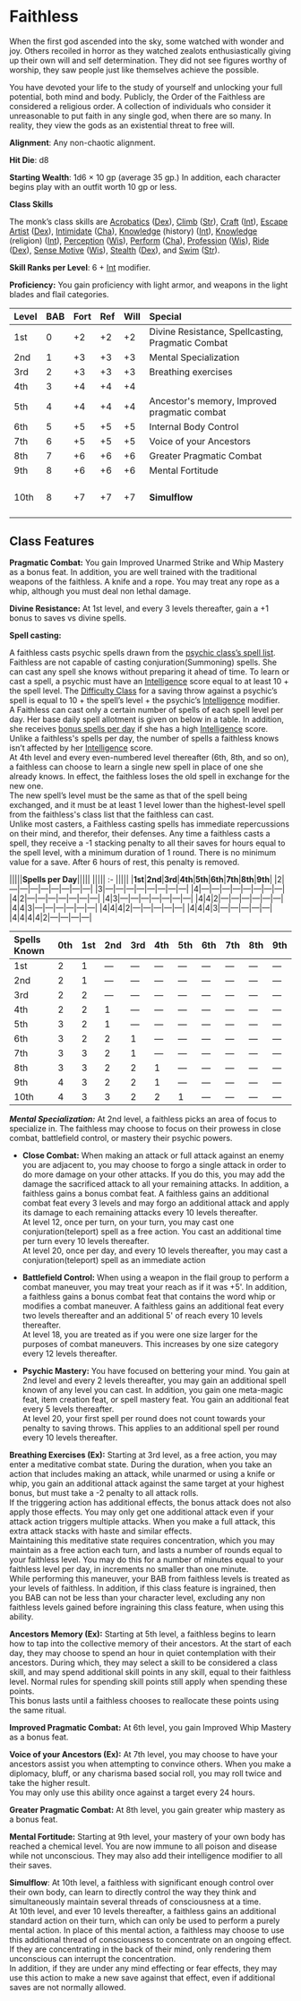# Faithless

When the first god ascended into the sky, some watched with wonder and joy.  Others recoiled in horror as they watched zealots enthusiastically giving up their own will and self determination.  They did not see figures worthy of worship, they saw people just like themselves achieve the possible.

You have devoted your life to the study of yourself and unlocking your full potential, both mind and body.
Publicly, the Order of the Faithless are considered a religious order.  A collection of individuals who consider it unreasonable to put faith in any single god, when there are so many.  In reality, they view the gods as an existential threat to free will.

**Alignment**: Any non-chaotic alignment.

**Hit Die**: d8

**Starting Wealth**: 1d6 × 10 gp (average 35 gp.) In addition, each character begins play with an outfit worth 10 gp or less.

**Class Skills**

The monk’s class skills are [Acrobatics](https://www.d20pfsrd.com/skills/acrobatics) ([Dex](https://www.d20pfsrd.com/basics-ability-scores/ability-scores#TOC-Dexterity-Dex-)), [Climb](https://www.d20pfsrd.com/skills/climb) ([Str](https://www.d20pfsrd.com/basics-ability-scores/ability-scores#TOC-Strength-Str-)), [Craft](https://www.d20pfsrd.com/skills/craft) ([Int](https://www.d20pfsrd.com/basics-ability-scores/ability-scores#TOC-Intelligence-Int-)), [Escape Artist](https://www.d20pfsrd.com/skills/escape-artist) ([Dex](https://www.d20pfsrd.com/basics-ability-scores/ability-scores#TOC-Dexterity-Dex-)), [Intimidate](https://www.d20pfsrd.com/skills/intimidate) ([Cha](https://www.d20pfsrd.com/basics-ability-scores/ability-scores#TOC-Charisma-Cha-)), [Knowledge](https://www.d20pfsrd.com/skills/knowledge) (history) ([Int](https://www.d20pfsrd.com/basics-ability-scores/ability-scores#TOC-Intelligence-Int-)), [Knowledge](https://www.d20pfsrd.com/skills/knowledge) (religion) ([Int](https://www.d20pfsrd.com/basics-ability-scores/ability-scores#TOC-Intelligence-Int-)), [Perception](https://www.d20pfsrd.com/skills/perception) ([Wis](https://www.d20pfsrd.com/basics-ability-scores/ability-scores#TOC-Wisdom-Wis-)), [Perform](https://www.d20pfsrd.com/skills/perform) ([Cha](https://www.d20pfsrd.com/basics-ability-scores/ability-scores#TOC-Charisma-Cha-)), [Profession](https://www.d20pfsrd.com/skills/profession) ([Wis](https://www.d20pfsrd.com/basics-ability-scores/ability-scores#TOC-Wisdom-Wis-)), [Ride](https://www.d20pfsrd.com/skills/ride) ([Dex](https://www.d20pfsrd.com/basics-ability-scores/ability-scores#TOC-Dexterity-Dex-)), [Sense Motive](https://www.d20pfsrd.com/skills/sense-motive) ([Wis](https://www.d20pfsrd.com/basics-ability-scores/ability-scores#TOC-Wisdom-Wis-)), [Stealth](https://www.d20pfsrd.com/skills/stealth) ([Dex](https://www.d20pfsrd.com/basics-ability-scores/ability-scores#TOC-Dexterity-Dex-)), and [Swim](https://www.d20pfsrd.com/skills/swim) ([Str](https://www.d20pfsrd.com/basics-ability-scores/ability-scores#TOC-Strength-Str-)).

**Skill Ranks per Level**: 6 + [Int](https://www.d20pfsrd.com/basics-ability-scores/ability-scores#TOC-Intelligence-Int-) modifier.

**Proficiency:**  You gain proficiency with light armor, and weapons in the light blades and flail categories.

|**Level**|**BAB**|**Fort**|**Ref**|**Will**|**Special**|
| :- | :- | :- | :- | :- | :- |
|1st|0|+2|+2|+2|Divine Resistance, Spellcasting, Pragmatic Combat|
|2nd|1|+3|+3|+3|Mental Specialization|
|3rd|2|+3|+3|+3|Breathing exercises|
|4th|3|+4|+4|+4||
|5th|4|+4|+4|+4|Ancestor's memory, Improved pragmatic combat|
|6th|5|+5|+5|+5|Internal Body Control|
|7th|6|+5|+5|+5|Voice of your Ancestors|
|8th|7|+6|+6|+6|Greater Pragmatic Combat|
|9th|8|+6|+6|+6|Mental Fortitude|
|10th|8|+7|+7|+7|<h4>Simulflow</h4>|

## Class Features

**Pragmatic Combat:**  You gain Improved Unarmed Strike and Whip Mastery as a bonus feat.  In addition, you are well trained with the traditional weapons of the faithless.  A knife and a rope.  You may treat any rope as a whip, although you must deal non lethal damage.

**Divine Resistance:**  At 1st level, and every 3 levels thereafter, gain a +1 bonus to saves vs divine spells.

**Spell casting:**

A faithless casts psychic spells drawn from the [psychic class’s spell list](https://www.d20pfsrd.com/magic/spell-lists-and-domains/psychic).  Faithless are not capable of casting conjuration(Summoning) spells.  She can cast any spell she knows without preparing it ahead of time. To learn or cast a spell, a psychic must have an [Intelligence](https://www.d20pfsrd.com/basics-ability-scores/ability-scores#TOC-Intelligence-Int-) score equal to at least 10 + the spell level. The [Difficulty Class](https://www.d20pfsrd.com/basics-ability-scores/glossary#TOC-Difficulty-Class-DC-) for a saving throw against a psychic’s spell is equal to 10 + the spell’s level + the psychic’s [Intelligence](https://www.d20pfsrd.com/basics-ability-scores/ability-scores#TOC-Intelligence-Int-) modifier.<br/>
A Faithless can cast only a certain number of spells of each spell level per day. Her base daily spell allotment is given on below in a table.  In addition, she receives [bonus spells per day](https://www.d20pfsrd.com/basics-ability-scores/ability-scores#TOC-Abilities-and-Spellcasters) if she has a high [Intelligence](https://www.d20pfsrd.com/basics-ability-scores/ability-scores#TOC-Intelligence-Int-) score.<br/>
Unlike a faithless's spells per day, the number of spells a faithless knows isn’t affected by her [Intelligence](https://www.d20pfsrd.com/basics-ability-scores/ability-scores#TOC-Intelligence-Int-) score.<br/>
At 4th level and every even-numbered level thereafter (6th, 8th, and so on), a faithless can choose to learn a single new spell in place of one she already knows. In effect, the faithless loses the old spell in exchange for the new one.<br/>
The new spell’s level must be the same as that of the spell being exchanged, and it must be at least 1 level lower than the highest-level spell from the faithless's class list that the faithless can cast.<br/>
Unlike most casters, a Faithless casting spells has immediate repercussions on their mind, and therefor, their defenses.  Any time a faithless casts a spell, they receive a -1 stacking penalty to all their saves for hours equal to the spell level, with a minimum duration of 1 round.  There is no minimum value for a save.  After 6 hours of rest, this penalty is removed.

|||||**Spells per Day**|||||
||||| :- |||||
|**1st**|**2nd**|**3rd**|**4th**|**5th**|**6th**|**7th**|**8th**|**9th**|
|2|—|—|—|—|—|—|—|—|
|3|—|—|—|—|—|—|—|—|
|4|—|—|—|—|—|—|—|—|
|4|2|—|—|—|—|—|—|—|
|4|3|—|—|—|—|—|—|—|
|4|4|2|—|—|—|—|—|—|
|4|4|3|—|—|—|—|—|—|
|4|4|4|2|—|—|—|—|—|
|4|4|4|3|—|—|—|—|—|
|4|4|4|4|2|—|—|—|—|


|Spells Known|**0th**|**1st**|**2nd**|**3rd**|**4th**|**5th**|**6th**|**7th**|**8th**|**9th**|
| :- | :- | :- | :- | :- | :- | :- | :- | :- | :- | :- |
|1st|2|1|—|—|—|—|—|—|—|—|
|2nd|2|1|—|—|—|—|—|—|—|—|
|3rd|2|2|—|—|—|—|—|—|—|—|
|4th|2|2|1|—|—|—|—|—|—|—|
|5th|3|2|1|—|—|—|—|—|—|—|
|6th|3|2|2|1|—|—|—|—|—|—|
|7th|3|3|2|1|—|—|—|—|—|—|
|8th|3|3|2|2|1|—|—|—|—|—|
|9th|4|3|2|2|1|—|—|—|—|—|
|10th|4|3|3|2|2|1|—|—|—|—|

***Mental Specialization:***  At 2nd level, a faithless picks an area of focus to specialize in.  The faithless may choose to focus on their prowess in close combat, battlefield control, or mastery their psychic powers.

* **Close Combat:**  When  making an attack or full attack against an enemy you are adjacent to, you may choose to forgo a single attack in order to do more damage on your other attacks.  If you do this, you may add the damage the sacrificed attack to all your remaining attacks.  In addition, a faithless gains a bonus combat feat.  A faithless gains an additional combat feat every 3 levels and may forgo an additional attack and apply its damage to each remaining attacks every 10 levels thereafter.<br/>
At level 12, once per turn, on your turn, you may cast one conjuration(teleport) spell as a free action. You cast an additional time per turn every 10 levels thereafter.<br/>
At level 20, once per day, and every 10 levels thereafter, you may cast a conjuration(teleport) spell as an immediate action

* **Battlefield Control:**  When using a weapon in the flail group to perform a combat maneuver, you may treat your reach as if it was +5'. In addition, a faithless gains a bonus combat feat that contains the word whip or modifies a combat maneuver.  A  faithless gains an additional feat every two levels thereafter and an additional 5' of reach every 10 levels thereafter.<br/>
At level 18, you are treated as if you were one size larger for the purposes of combat maneuvers.   This increases by one size category every 12 levels thereafter.

* **Psychic Mastery:**  You have focused on bettering your mind.  You gain at 2nd level and every 2 levels thereafter, you may gain an additional spell known of any level you can cast.  In addition, you gain one meta-magic feat, item creation feat, or spell mastery feat.  You gain an additional feat every 5 levels thereafter.<br/>
At level 20, your first spell per round does not count towards your penalty to saving throws.  This applies to an additional spell per round every 10 levels thereafter.


**Breathing Exercises (Ex):**  Starting at 3rd level, as a free action, you may enter a meditative combat state.  During the duration, when you take an action that includes making an attack, while unarmed or using a knife or whip, you gain an additional attack against the same target at your highest bonus, but must take a -2 penalty to all attack rolls.  <br/>
If the triggering action has additional effects, the bonus attack does not also apply those effects.  You may only get one additional attack even if your attack action triggers multiple attacks.   When you make a full attack, this extra attack stacks with haste and similar effects.<br/>
Maintaining this meditative state requires concentration, which you may maintain as a free action each turn, and lasts a number of rounds equal to your faithless level.
You may do this for a number of minutes equal to your faithless level per day, in increments no smaller than one minute.<br/>
While performing this maneuver, your BAB from faithless levels is treated as your levels of faithless.   In addition, if this class feature is ingrained, then you BAB can not be less than your character level, excluding any non faithless levels gained before ingraining this class feature, when using this ability.

**Ancestors Memory (Ex):** Starting at 5th level, a faithless begins to learn how to tap into the collective memory of their ancestors. At the start of each day, they may choose to spend an hour in quiet contemplation with their ancestors.  During which, they may select a skill to be considered a class skill, and may spend additional skill points in any skill, equal to their faithless level.  Normal rules for spending skill points still apply when spending these points.  <br/>
This bonus lasts until a faithless chooses to reallocate these points using the same ritual.

**Improved Pragmatic Combat:**  At 6th level, you gain Improved Whip Mastery as a bonus feat.

**Voice of your Ancestors (Ex):** At 7th level, you may choose to have your ancestors assist you when attempting to convince others. When you make a diplomacy, bluff, or any charisma based social roll, you may roll twice and take the higher result.<br/>
You may only use this ability once against a target every 24 hours.

**Greater Pragmatic Combat:**  At 8th level, you gain greater whip mastery as a bonus feat.

**Mental Fortitude:**  Starting at 9th level, your mastery of your own body has reached a chemical level.  You are now immune to all poison and disease while not unconscious. They may also add their intelligence modifier to all their saves.

**Simulflow**: At 10th level, a faithless with significant enough control over their own body, can learn to directly control the way they think and simultaneously maintain several threads of consciousness at a time.  <br/>
At 10th level, and ever 10 levels thereafter, a faithless gains an additional standard action on their turn, which can only be used to perform a purely mental action.
In place of this mental action, a faithless may choose to use this additional thread of consciousness to concentrate on an ongoing effect.  If they are concentrating in the back of their mind, only rendering them unconscious can interrupt the concentration.<br/>
In addition, if they are under any mind effecting or fear effects, they may use this action to make a new save against that effect, even if additional saves are not normally allowed.

